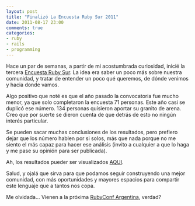 ```yaml
---
layout: post
title: "Finalizó La Encuesta Ruby Sur 2011"
date: 2011-08-17 23:00
comments: true
categories: 
- ruby
- rails
- programming
---
```


Hace un par de semanas, a partir de mi acostumbrada curiosidad, inicié la tercera [Encuesta Ruby Sur](/blog/2011/08/03/encuesta-ruby-sur-2011/). La idea era saber un poco más sobre nuestra comunidad, y tratar de entender un poco qué queremos, de dónde venimos y hacia donde vamos. 

Algo positivo que noté es que el año pasado la convocatoria fue mucho menor, ya que solo completaron la encuesta 71 personas. Este año casi se duplicó ese número. 134 personas quisieron aportar su granito de arena. Creo que por suerte se dieron cuenta de que detrás de esto no ningún interés particular.

Se pueden sacar muchas conclusiones de los resultados, pero prefiero dejar que los número hablen por si solos, más que nada porque no me siento el más capaz para hacer ese análisis (invito a cualquier a que lo haga y me pase su opinión para ser publicada).

Ah, los resultados pueder ser visualizados [AQUI](/encuestas/ruby-encuesta-2011.html).

Salud, y ojalá que sirva para que podamos seguir construyendo una mejor comunidad, con más oportunidades y mayores espacios para compartir este lenguaje que a tantos nos copa. 

Me olvidada... Vienen a la próxima [RubyConf Argentina](http://rubyconfargentina.org/es), verdad? 
